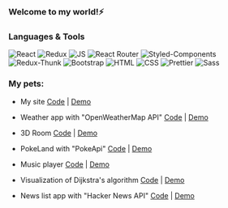 ### Welcome to my world!⚡

### Languages & Tools
![React](https://img.shields.io/badge/REACT-000?style=for-the-badge&logo=REACT)
![Redux](https://img.shields.io/badge/REDUX-000?style=for-the-badge&logo=Redux&logoColor=violet)
![JS](https://img.shields.io/badge/JavaScript-000?style=for-the-badge&logo=JavaScript&logoColor=yellow)
![React Router](https://img.shields.io/badge/ReactRouter-000?style=for-the-badge&logo=ReactRouter&logoColor=yellow)
![Styled-Components](https://img.shields.io/badge/StyledComponents-000?style=for-the-badge&logo=StyledComponents&logoColor=purpl)
![Redux-Thunk](https://img.shields.io/badge/ReduxThunk-000?style=for-the-badge&logo=&logoColor=1)
![Bootstrap](https://img.shields.io/badge/Bootstrap-000?style=for-the-badge&logo=Bootstrap)
![HTML](https://img.shields.io/badge/HTML-000?style=for-the-badge&logo=html&logoColor=red)
![CSS](https://img.shields.io/badge/CSS-000?style=for-the-badge&logo=css&logoColor=fff)
![Prettier](https://img.shields.io/badge/Prettier-000?style=for-the-badge&logo=Prettier&logoColor=yellow)
![Sass](https://camo.githubusercontent.com/804118485087954e4cc74dd73f90d14cf27912c265c24100da7dff6e53e6b15c/68747470733a2f2f696d672e736869656c64732e696f2f62616467652f534153532d3030303f7374796c653d666f722d7468652d6261646765266c6f676f3d53415353266c6f676f436f6c6f723d)


### My pets:

- My site
[Code](https://github.com/AlexMosiakin/mySite) | [Demo](https://alexmosiakin.github.io/mySite/)

- Weather app with "OpenWeatherMap API" 
[Code](https://github.com/AlexMosiakin/weather-app) | <a href="https://alexmosiakin.github.io/weather-app/" target="_blank">Demo</a>
 
- 3D Room
[Code](https://github.com/AlexMosiakin/room) | [Demo](https://room-alexmosiakin.vercel.app/)

- PokeLand with "PokeApi" 
[Code](https://github.com/AlexMosiakin/poke-land) | <a href="https://alexmosiakin.github.io/poke-land/" target="_blank">Demo</a>

- Music player
[Code](https://github.com/AlexMosiakin/music-player) | [Demo](https://alexmosiakin.github.io/music-player/) 

- Visualization of Dijkstra's algorithm
[Code](https://github.com/AlexMosiakin/dijkstra) | [Demo](https://alexmosiakin.github.io/dijkstra/)

- News list app with "Hacker News API" 
[Code](https://github.com/AlexMosiakin/hacker-news) | <a href="https://alexmosiakin.github.io/hacker-news/" target="_blank">Demo</a>

